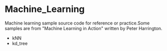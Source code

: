 # Machine_Learning
 Machine learning sample source code for reference or practice.Some samples are from "Machine Learning in Action" written by Peter Harrington.
 - kNN
 - kd_tree
 
